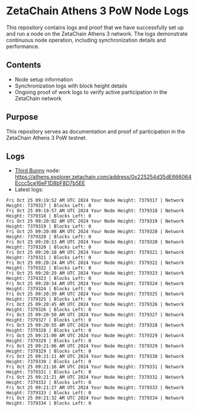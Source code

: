# ZetaChain Athens 3 PoW Node Logs
This repository contains logs and proof that we have successfully set up and run a node on the ZetaChain Athens 3 network. The logs demonstrate continuous node operation, including synchronization details and performance.

## Contents
- Node setup information
- Synchronization logs with block height details
- Ongoing proof of work logs to verify active participation in the ZetaChain network

## Purpose
This repository serves as documentation and proof of participation in the ZetaChain Athens 3 PoW testnet.

## Logs

- [Third Bunny](https://thirdbunny.xyz/) node: https://athens.explorer.zetachain.com/address/0x225254d35dE666064Eccc5ce16eF1D8bF8D7b5EE
- Latest logs:
```
Fri Oct 25 09:19:52 AM UTC 2024 Your Node Height: 7379317 | Network Height: 7379317 | Blocks Left: 0
Fri Oct 25 09:19:57 AM UTC 2024 Your Node Height: 7379318 | Network Height: 7379318 | Blocks Left: 0
Fri Oct 25 09:20:02 AM UTC 2024 Your Node Height: 7379319 | Network Height: 7379319 | Blocks Left: 0
Fri Oct 25 09:20:08 AM UTC 2024 Your Node Height: 7379320 | Network Height: 7379320 | Blocks Left: 0
Fri Oct 25 09:20:13 AM UTC 2024 Your Node Height: 7379320 | Network Height: 7379320 | Blocks Left: 0
Fri Oct 25 09:20:18 AM UTC 2024 Your Node Height: 7379321 | Network Height: 7379321 | Blocks Left: 0
Fri Oct 25 09:20:24 AM UTC 2024 Your Node Height: 7379322 | Network Height: 7379322 | Blocks Left: 0
Fri Oct 25 09:20:29 AM UTC 2024 Your Node Height: 7379323 | Network Height: 7379323 | Blocks Left: 0
Fri Oct 25 09:20:34 AM UTC 2024 Your Node Height: 7379324 | Network Height: 7379324 | Blocks Left: 0
Fri Oct 25 09:20:39 AM UTC 2024 Your Node Height: 7379325 | Network Height: 7379325 | Blocks Left: 0
Fri Oct 25 09:20:45 AM UTC 2024 Your Node Height: 7379326 | Network Height: 7379326 | Blocks Left: 0
Fri Oct 25 09:20:50 AM UTC 2024 Your Node Height: 7379327 | Network Height: 7379327 | Blocks Left: 0
Fri Oct 25 09:20:55 AM UTC 2024 Your Node Height: 7379328 | Network Height: 7379328 | Blocks Left: 0
Fri Oct 25 09:21:00 AM UTC 2024 Your Node Height: 7379329 | Network Height: 7379329 | Blocks Left: 0
Fri Oct 25 09:21:06 AM UTC 2024 Your Node Height: 7379329 | Network Height: 7379329 | Blocks Left: 0
Fri Oct 25 09:21:11 AM UTC 2024 Your Node Height: 7379330 | Network Height: 7379330 | Blocks Left: 0
Fri Oct 25 09:21:16 AM UTC 2024 Your Node Height: 7379331 | Network Height: 7379331 | Blocks Left: 0
Fri Oct 25 09:21:21 AM UTC 2024 Your Node Height: 7379332 | Network Height: 7379332 | Blocks Left: 0
Fri Oct 25 09:21:27 AM UTC 2024 Your Node Height: 7379333 | Network Height: 7379333 | Blocks Left: 0
Fri Oct 25 09:21:32 AM UTC 2024 Your Node Height: 7379334 | Network Height: 7379334 | Blocks Left: 0
```
